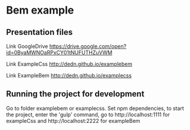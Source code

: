 # Bem example

## Presentation files
Link GoogleDrive https://drive.google.com/open?id=0ByaMWNOaRPxCY01tNUFUTHZuVWM

Link ExampleCss http://dedn.github.io/examplebem

Link ExampleBem http://dedn.github.io/examplecss

## Running the project for development
 Go to folder examplebem or examplecss. Set npm dependencies, to start the project, enter the 'gulp' command, go to http://localhost:1111   for exampleCss and http://localhost:2222 for  exampleBem 
 

